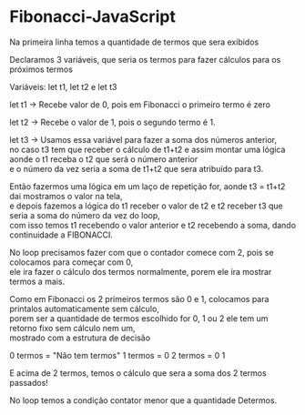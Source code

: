 # Fibonacci-JavaScript <br/>

Na primeira linha temos a quantidade de termos que sera exibidos<br/>

Declaramos 3 variáveis, que seria os termos para fazer cálculos para os próximos termos<br/>

Variáveis: let t1, let t2 e let t3<br/>

let t1 -> Recebe valor de 0, pois em Fibonacci o primeiro termo é zero<br/>

let t2 -> Recebe o valor de 1, pois o segundo termo é 1.<br/>

let t3 -> Usamos essa variável para fazer a soma dos números anterior,<br/>
no caso t3 tem que receber o cálculo de t1+t2 e assim montar uma lógica aonde o t1 receba o t2 que será o número anterior<br/>
e o número da vez seria a soma de t1+t2 que sera atribuído para t3.<br/>

Então fazermos uma lógica em um laço de repetição for, aonde t3 = t1+t2 dai mostramos o valor na tela,<br/>
e depois fazemos a lógica do t1 receber o valor de t2 e t2 receber t3 que seria a soma do número da vez do loop,<br/>
com isso temos t1 recebendo o valor anterior e t2 recebendo a soma, dando continuidade a FIBONACCI.<br/>

No loop precisamos fazer com que o contador comece com 2, pois se colocamos para começar com 0,<br/>
ele ira fazer o cálculo dos termos normalmente, porem ele ira mostrar termos a mais.<br/>

Como em Fibonacci os 2 primeiros termos são 0 e 1, colocamos para printalos automaticamente sem cálculo,<br/>
porem ser a quantidade de termos escolhido for 0, 1 ou 2 ele tem um retorno fixo sem cálculo nem um,<br/>
mostrado com a estrutura de decisão<br/>

0 termos = "Não tem termos" 1 termos = 0 2 termos = 0 1<br/>

E acima de 2 termos, temos o cálculo que sera a soma dos 2 termos passados!<br/>

No loop temos a condição contator menor que a quantidade Determos.<br/>
